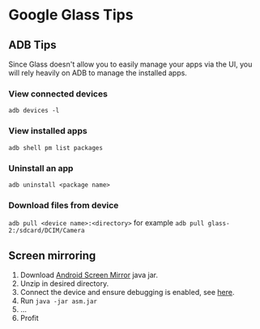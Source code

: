 # Google Glass Tips

## ADB Tips
Since Glass doesn't allow you to easily manage your apps via the UI, you will rely heavily on ADB to manage the installed apps.

### View connected devices
`adb devices -l`

### View installed apps
`adb shell pm list packages`

### Uninstall an app
`adb uninstall <package name>`

### Download files from device
`adb pull <device name>:<directory>` for example `adb pull glass-2:/sdcard/DCIM/Camera`

## Screen mirroring
1. Download [Android Screen Mirror](https://code.google.com/archive/p/android-screen-monitor/) java jar.
2. Unzip in desired directory.
3. Connect the device and ensure debugging is enabled, see [here](http://neatocode.tumblr.com/post/49566072064/mirroring-google-glass).
3. Run `java -jar asm.jar`
4. ...
5. Profit
